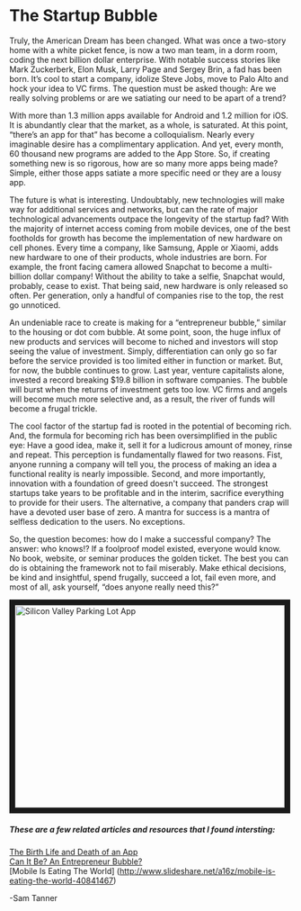 # The Startup Bubble

Truly, the American Dream has been changed. What was once a two-story home with a white picket fence, is now a two man team, in a dorm room, coding the next billion dollar enterprise. With notable success stories like Mark Zuckerberk, Elon Musk, Larry Page and Sergey Brin, a fad has been born. It’s cool to start a company, idolize Steve Jobs, move to Palo Alto and hock your idea to VC firms. The question must be asked though: Are we really solving problems or are we satiating our need to be apart of a trend?

With more than 1.3 million apps available for Android and 1.2 million for iOS. It is abundantly clear that the market, as a whole, is saturated. At this point, “there’s an app for that” has become a colloquialism. Nearly every imaginable desire has a complimentary application. And yet, every month, 60 thousand new programs are added to the App Store. So, if creating something new is so rigorous, how are so many more apps being made? Simple, either those apps satiate a more specific need or they are a lousy app. 

The future is what is interesting. Undoubtably, new technologies will make way for additional services and networks, but can the rate of major technological advancements outpace the longevity of the startup fad? With the majority of internet access coming from mobile devices, one of the best footholds for growth has become the implementation of new hardware on cell phones. Every time a company, like Samsung, Apple or Xiaomi, adds new hardware to one of their products, whole industries are born. For example, the front facing camera allowed Snapchat to become a multi-billion dollar company! Without the ability to take a selfie, Snapchat would, probably, cease to exist. That being said, new hardware is only released so often. Per generation, only a handful of companies rise to the top, the rest go unnoticed. 
 
An undeniable race to create is making for a “entrepreneur bubble,” similar to the housing or dot com bubble. At some point, soon, the huge influx of new products and services will become to niched and investors will stop seeing the value of investment. Simply, differentiation can only go so far before the service provided is too limited either in function or market. But, for now, the bubble continues to grow. Last year, venture capitalists alone, invested a record breaking $19.8 billion in software companies. The bubble will burst when the returns of investment gets too low. VC firms and angels will become much more selective and, as a result, the river of funds will become a frugal trickle. 

The cool factor of the startup fad is rooted in the potential of becoming rich. And, the formula for becoming rich has been oversimplified in the public eye: Have a good idea, make it, sell it for a ludicrous amount of money, rinse and repeat. This perception is fundamentally flawed for two reasons. Fist, anyone running a company will tell you, the process of making an idea a functional reality is nearly impossible. Second, and more importantly, innovation with a foundation of greed doesn't succeed. The strongest startups take years to be profitable and in the interim, sacrifice everything to provide for their users. The alternative, a company that panders crap will have a devoted user base of zero. A mantra for success is a mantra of selfless dedication to the users. No exceptions. 

So, the question becomes: how do I make a successful company? The answer: who knows!? If a foolproof model existed, everyone would know. No book, website, or seminar produces the golden ticket. The best you can do is obtaining the framework not to fail miserably. Make ethical decisions, be kind and insightful, spend frugally, succeed a lot, fail even more, and most of all, ask yourself, “does anyone really need this?”


<a href="http://www.youtube.com/watch?feature=player_embedded&v=ZRNEUc5k7Jw
" target="_blank"><img src="http://img.youtube.com/vi/ZRNEUc5k7Jw/0.jpg" 
alt="Silicon Valley Parking Lot App" width="480" height="360" border="10" /></a>

##### These are a few related articles and resources that I found intersting:


[The Birth Life and Death of an App](https://www.adjust.com/assets/downloads/AppleAppStore_Report2014.pdf) <br>
[Can It Be? An Entrepreneur Bubble?](http://www.inc.com/gene-marks/entrepreneur-bubble-can-it-be.html) <br>
[Mobile Is Eating The World] (http://www.slideshare.net/a16z/mobile-is-eating-the-world-40841467)

-Sam Tanner
